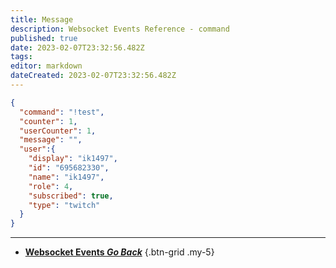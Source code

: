 ```yaml
---
title: Message
description: Websocket Events Reference - command
published: true
date: 2023-02-07T23:32:56.482Z
tags: 
editor: markdown
dateCreated: 2023-02-07T23:32:56.482Z
---
```


```json
{
  "command": "!test",
  "counter": 1,
  "userCounter": 1,
  "message": "",
  "user":{
  	"display": "ik1497",
    "id": "695682330",
    "name": "ik1497",
    "role": 4,
    "subscribed": true,
    "type": "twitch"
  }
}
```
---

- [<i class="mdi mdi-chevron-left"></i>**Websocket Events *Go Back***](/Servers-Clients/WebSocket-Server/Events)
{.btn-grid .my-5}